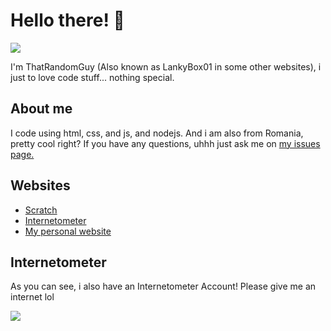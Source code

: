 # Hello there! 👋
![](https://komarev.com/ghpvc/?username=CodeGuy92&color=dc143c)

I'm ThatRandomGuy (Also known as LankyBox01 in some other websites), i just to love code stuff... nothing special.

## About me
I code using html, css, and js, and nodejs. And i am also from Romania, pretty cool right?
If you have any questions, uhhh just ask me on <a href="https://github.com/LankyBox01/LankyBox01/issues">my issues page.</a>

## Websites
- <a href="https://scratch.mit.edu/users/LankyBox01/">Scratch</a>
- <a href="http://internetometer.com/give/47926">Internetometer</a>
- <a href="https://lankybox01.glitch.me/">My personal website</a>

## Internetometer
As you can see, i also have an Internetometer Account! Please give me an internet lol

<a href='http://internetometer.com/give/47926'><img src='http://internetometer.com/image/47926.png'/></a>
